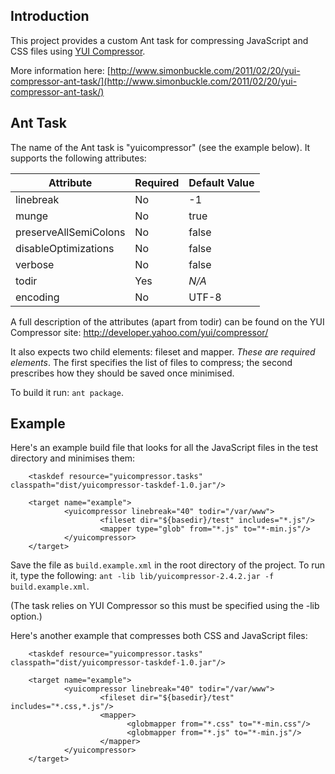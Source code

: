 ## Introduction

This project provides a custom Ant task for compressing JavaScript and CSS files using [YUI Compressor](http://developer.yahoo.com/yui/compressor/). 

More information here: [http://www.simonbuckle.com/2011/02/20/yui-compressor-ant-task/](http://www.simonbuckle.com/2011/02/20/yui-compressor-ant-task/)

## Ant Task

The name of the Ant task is "yuicompressor" (see the example below). It supports the following attributes:

|Attribute|Required|Default Value|
|---------|--------|-------------|
|linebreak|No|-1|
|munge|No|true|
|preserveAllSemiColons|No|false|
|disableOptimizations|No|false|
|verbose|No|false|
|todir|Yes|_N/A_|
|encoding|No|UTF-8|

A full description of the attributes (apart from todir) can be found on the YUI Compressor site: http://developer.yahoo.com/yui/compressor/

It also expects two child elements: fileset and mapper. *These are required elements*. 
The first specifies the list of files to compress; the second prescribes how they should be saved once minimised.

To build it run: `ant package`.

## Example

Here's an example build file that looks for all the JavaScript files in the test directory and minimises them:

  <project name="Compressor Test" default="example" basedir=".">
        
        <taskdef resource="yuicompressor.tasks" classpath="dist/yuicompressor-taskdef-1.0.jar"/>
        
        <target name="example">
                <yuicompressor linebreak="40" todir="/var/www">
                        <fileset dir="${basedir}/test" includes="*.js"/>
                        <mapper type="glob" from="*.js" to="*-min.js"/>
                </yuicompressor>
        </target>

  </project>

Save the file as `build.example.xml` in the root directory of the project. To run it, type the following: `ant -lib lib/yuicompressor-2.4.2.jar -f build.example.xml`.

(The task relies on YUI Compressor so this must be specified using the -lib option.)

Here's another example that compresses both CSS and JavaScript files:

<project name="Compressor Test" default="example" basedir=".">
        
        <taskdef resource="yuicompressor.tasks" classpath="dist/yuicompressor-taskdef-1.0.jar"/>
        
        <target name="example">
                <yuicompressor linebreak="40" todir="/var/www">
                        <fileset dir="${basedir}/test" includes="*.css,*.js"/>
                        <mapper>
                              <globmapper from="*.css" to="*-min.css"/>
                              <globmapper from="*.js" to="*-min.js"/>
                        </mapper>
                </yuicompressor>
        </target>

</project>

